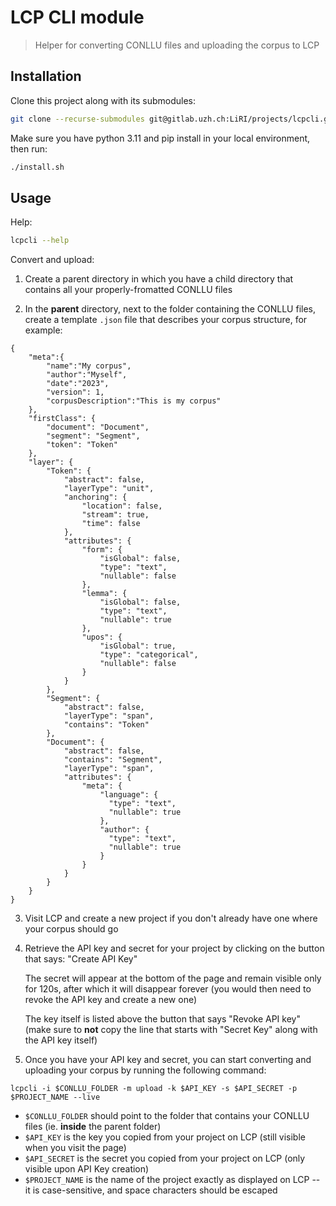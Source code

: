 # LCP CLI module

> Helper for converting CONLLU files and uploading the corpus to LCP

## Installation

Clone this project along with its submodules:

```bash
git clone --recurse-submodules git@gitlab.uzh.ch:LiRI/projects/lcpcli.git
```

Make sure you have python 3.11 and pip install in your local environment, then run:

```bash
./install.sh
```

## Usage

Help:

```bash
lcpcli --help
```

Convert and upload:

1. Create a parent directory in which you have a child directory that contains all your properly-fromatted CONLLU files

2. In the **parent** directory, next to the folder containing the CONLLU files, create a template `.json` file that describes your corpus structure, for example:

```
{
    "meta":{
        "name":"My corpus",
        "author":"Myself",
        "date":"2023",
        "version": 1,
        "corpusDescription":"This is my corpus"
    },
    "firstClass": {
        "document": "Document",
        "segment": "Segment",
        "token": "Token"
    },
    "layer": {
        "Token": {
            "abstract": false,
            "layerType": "unit",
            "anchoring": {
                "location": false,
                "stream": true,
                "time": false
            },
            "attributes": {
                "form": {
                    "isGlobal": false,
                    "type": "text",
                    "nullable": false
                },
                "lemma": {
                    "isGlobal": false,
                    "type": "text",
                    "nullable": true
                },
                "upos": {
                    "isGlobal": true,
                    "type": "categorical",
                    "nullable": false
                }
            }
        },
        "Segment": {
            "abstract": false,
            "layerType": "span",
            "contains": "Token"
        },
        "Document": {
            "abstract": false,
            "contains": "Segment",
            "layerType": "span",
            "attributes": {
                "meta": {
                    "language": {
                      "type": "text",
                      "nullable": true
                    },
                    "author": {
                      "type": "text",
                      "nullable": true
                    }
                }
            }
        }
    }
}
```

3. Visit LCP and create a new project if you don't already have one where your corpus should go

4. Retrieve the API key and secret for your project by clicking on the button that says: "Create API Key"

    The secret will appear at the bottom of the page and remain visible only for 120s, after which it will disappear forever (you would then need to revoke the API key and create a new one)
    
    The key itself is listed above the button that says "Revoke API key" (make sure to **not** copy the line that starts with "Secret Key" along with the API key itself)

5. Once you have your API key and secret, you can start converting and uploading your corpus by running the following command:

```
lcpcli -i $CONLLU_FOLDER -m upload -k $API_KEY -s $API_SECRET -p $PROJECT_NAME --live
```

- `$CONLLU_FOLDER` should point to the folder that contains your CONLLU files (ie. **inside** the parent folder)
- `$API_KEY` is the key you copied from your project on LCP (still visible when you visit the page)
- `$API_SECRET` is the secret you copied from your project on LCP (only visible upon API Key creation)
- `$PROJECT_NAME` is the name of the project exactly as displayed on LCP -- it is case-sensitive, and space characters should be escaped

